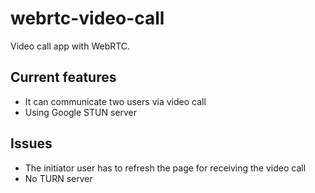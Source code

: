 # webrtc-video-call
Video call app with WebRTC.

## Current features
* It can communicate two users via video call
* Using Google STUN server

## Issues
* The initiator user has to refresh the page for receiving the video call
* No TURN server
